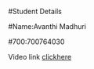 #Student Details

#Name:Avanthi Madhuri

#700:700764030

Video link [clickhere](https://drive.google.com/file/d/1Fxcf_qtb430y8yaehsNB4cmp58YwMZmo/view?usp=sharing)
